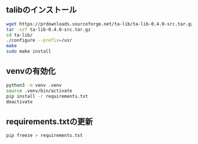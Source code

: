 ## talibのインストール

```bash
wget https://prdownloads.sourceforge.net/ta-lib/ta-lib-0.4.0-src.tar.gz
tar -xzf ta-lib-0.4.0-src.tar.gz
cd ta-lib/
./configure --prefix=/usr
make
sudo make install
```

## venvの有効化
```bash
python3 -m venv .venv
source .venv/bin/activate
pip install -r requirements.txt
deactivate
```

## requirements.txtの更新
```bash
pip freeze > requirements.txt
```